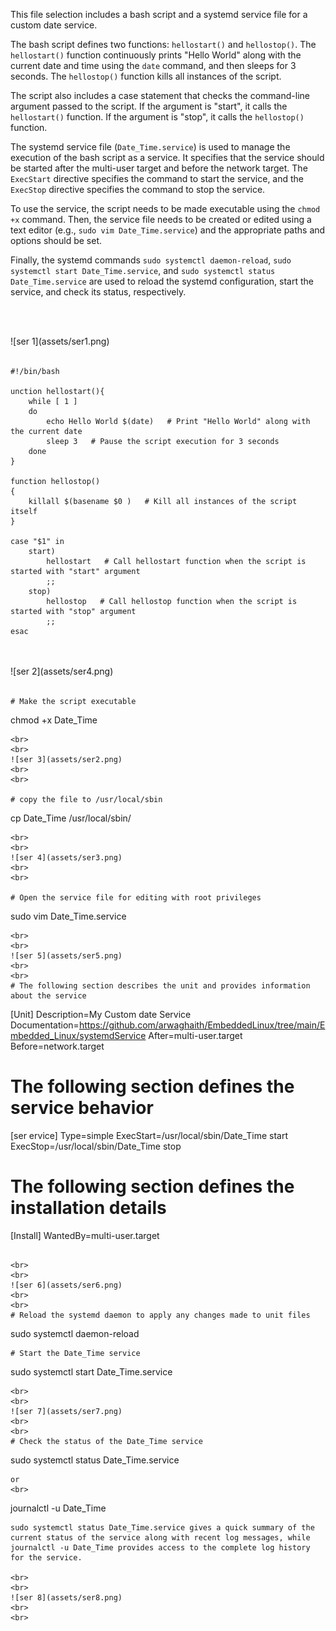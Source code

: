 This file selection includes a bash script and a systemd service file for a custom date service. 

The bash script defines two functions: `hellostart()` and `hellostop()`. The `hellostart()` function continuously prints "Hello World" along with the current date and time using the `date` command, and then sleeps for 3 seconds. The `hellostop()` function kills all instances of the script.

The script also includes a case statement that checks the command-line argument passed to the script. If the argument is "start", it calls the `hellostart()` function. If the argument is "stop", it calls the `hellostop()` function.

The systemd service file (`Date_Time.service`) is used to manage the execution of the bash script as a service. It specifies that the service should be started after the multi-user target and before the network target. The `ExecStart` directive specifies the command to start the service, and the `ExecStop` directive specifies the command to stop the service.

To use the service, the script needs to be made executable using the `chmod +x` command. Then, the service file needs to be created or edited using a text editor (e.g., `sudo vim Date_Time.service`) and the appropriate paths and options should be set.

Finally, the systemd commands `sudo systemctl daemon-reload`, `sudo systemctl start Date_Time.service`, and `sudo systemctl status Date_Time.service` are used to reload the systemd configuration, start the service, and check its status, respectively.
```vim Date_Time
```
<br>
<br>
![ser 1](assets/ser1.png)
<br>
<br>

```
#!/bin/bash

unction hellostart(){
    while [ 1 ]
    do
        echo Hello World $(date)   # Print "Hello World" along with the current date
        sleep 3   # Pause the script execution for 3 seconds
    done
}

function hellostop()
{
    killall $(basename $0 )   # Kill all instances of the script itself
}

case "$1" in
    start)
        hellostart   # Call hellostart function when the script is started with "start" argument
        ;;
    stop)
        hellostop   # Call hellostop function when the script is started with "stop" argument
        ;;
esac

```  

<br>
<br>
![ser 2](assets/ser4.png)
<br>
<br>

```  
# Make the script executable
```
chmod +x Date_Time
```
<br>
<br>
![ser 3](assets/ser2.png)
<br>
<br>

# copy the file to /usr/local/sbin
```
cp Date_Time /usr/local/sbin/
```
<br>
<br>
![ser 4](assets/ser3.png)
<br>
<br>

# Open the service file for editing with root privileges
```
sudo vim Date_Time.service
```
<br>
<br>
![ser 5](assets/ser5.png)
<br>
<br>
# The following section describes the unit and provides information about the service
```
[Unit]
Description=My Custom date Service
Documentation=https://github.com/arwaghaith/EmbeddedLinux/tree/main/Embedded_Linux/systemdService
After=multi-user.target
Before=network.target

# The following section defines the service behavior
[ser ervice]
Type=simple
ExecStart=/usr/local/sbin/Date_Time start
ExecStop=/usr/local/sbin/Date_Time stop

# The following section defines the installation details
[Install]
WantedBy=multi-user.target
```

<br>
<br>
![ser 6](assets/ser6.png)
<br>
<br>
# Reload the systemd daemon to apply any changes made to unit files
```
sudo systemctl daemon-reload
```
# Start the Date_Time service
```
sudo systemctl start Date_Time.service
```
<br>
<br>
![ser 7](assets/ser7.png)
<br>
<br>
# Check the status of the Date_Time service
```
sudo systemctl status Date_Time.service
```
or
<br>
```
journalctl -u Date_Time
```
sudo systemctl status Date_Time.service gives a quick summary of the current status of the service along with recent log messages, while journalctl -u Date_Time provides access to the complete log history for the service.

<br>
<br>
![ser 8](assets/ser8.png)
<br>
<br>
